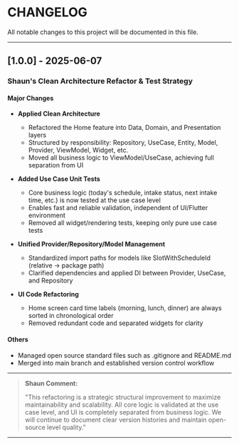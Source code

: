 # CHANGELOG

All notable changes to this project will be documented in this file.

---

## [1.0.0] - 2025-06-07
### Shaun's Clean Architecture Refactor & Test Strategy

#### Major Changes
- **Applied Clean Architecture**
  - Refactored the Home feature into Data, Domain, and Presentation layers
  - Structured by responsibility: Repository, UseCase, Entity, Model, Provider, ViewModel, Widget, etc.
  - Moved all business logic to ViewModel/UseCase, achieving full separation from UI

- **Added Use Case Unit Tests**
  - Core business logic (today's schedule, intake status, next intake time, etc.) is now tested at the use case level
  - Enables fast and reliable validation, independent of UI/Flutter environment
  - Removed all widget/rendering tests, keeping only pure use case tests

- **Unified Provider/Repository/Model Management**
  - Standardized import paths for models like SlotWithScheduleId (relative → package path)
  - Clarified dependencies and applied DI between Provider, UseCase, and Repository

- **UI Code Refactoring**
  - Home screen card time labels (morning, lunch, dinner) are always sorted in chronological order
  - Removed redundant code and separated widgets for clarity

#### Others
- Managed open source standard files such as .gitignore and README.md
- Merged into main branch and established version control workflow

---

> **Shaun Comment:**
> 
> "This refactoring is a strategic structural improvement to maximize maintainability and scalability. All core logic is validated at the use case level, and UI is completely separated from business logic. We will continue to document clear version histories and maintain open-source level quality."

--- 
